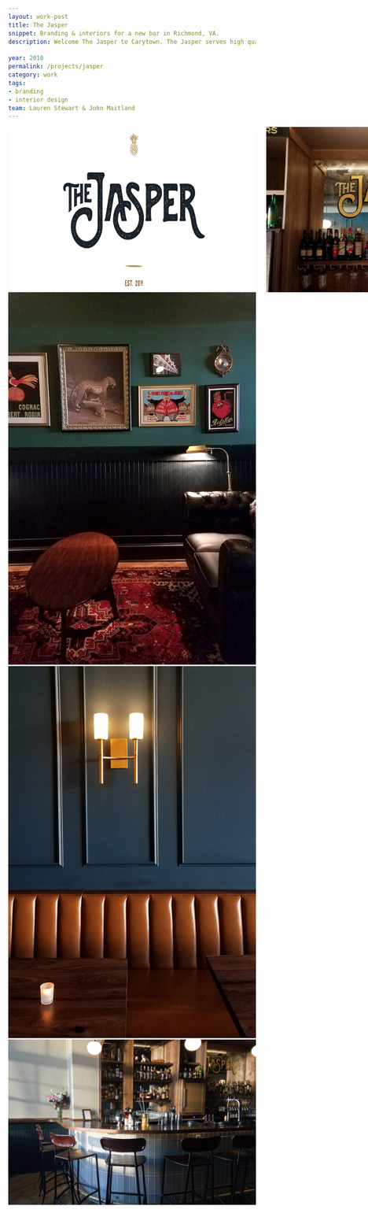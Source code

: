 ```yaml
---
layout: work-post
title: The Jasper
snippet: Branding & interiors for a new bar in Richmond, VA.
description: Welcome The Jasper to Carytown. The Jasper serves high quality cocktails inspired by the bar's namesake Jasper Crouch offering comfy vibes and the feeling that this bar has been on Cary street for generations. We designed a brand to fit in every detail by branding them with a custom wordmark inspired by 19th century type. Interiors and art direction by Campfire & Co.

year: 2018
permalink: /projects/jasper
category: work
tags:
- branding
- interior design
team: Lauren Stewart & John Maitland
---
```


<div class="row">
  <div class="twelve columns">
    <img src="/assets/jasper/jasper-logo.png" alt="jasp-logo">
    <img src="/assets/jasper/jasp-00.jpg" alt="jasp-logo">
  </div>
</div>
<div class="row">
  <div class="one-half column">
  <img src="/assets/jasper/jasp-05.jpg" alt="jasp-logo">
</div>

  <div class="one-half column">
    <img src="/assets/jasper/jasp-03.jpg" alt="jasp-logo">
  </div>
</div>
<div class="row">
  <div class="twelve columns">
    <img src="/assets/jasper/jasp-02.jpg" alt="jasp-logo">
  </div>
</div>
